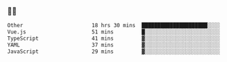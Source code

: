 ### 👨‍💻

<!--START_SECTION:waka-->

```txt
Other                      18 hrs 30 mins  █████████████████████░░░░   83.77 %
Vue.js                     51 mins         █░░░░░░░░░░░░░░░░░░░░░░░░   03.89 %
TypeScript                 41 mins         ▓░░░░░░░░░░░░░░░░░░░░░░░░   03.12 %
YAML                       37 mins         ▓░░░░░░░░░░░░░░░░░░░░░░░░   02.83 %
JavaScript                 29 mins         ▓░░░░░░░░░░░░░░░░░░░░░░░░   02.20 %
```

<!--END_SECTION:waka-->
